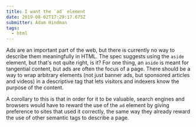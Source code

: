 ```yaml
---
title: I want the `ad` element
date: 2019-08-02T17:29:17.675Z
submitter: Adam Hindman
tags:
  - html
---
```


Ads are an important part of the web, but there is currently no way to describe them meaningfully in HTML. The spec suggests using the `aside` element, but that's not quite right, is it? For one thing, an `aside` is meant for tangential content, but ads are often the focus of a page. There should be a way to wrap arbitrary elements (not just banner ads, but sponsored articles and videos) in a descriptive tag that lets visitors and indexers know the purpose of the content.

A corollary to this is that in order for it to be valuable, search engines and browsers would have to reward the use of the `ad` element by giving preference to sites that used it correctly, the same way they already reward the use of other semantic tags to describe a page.
